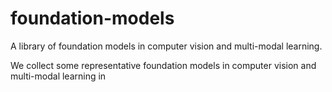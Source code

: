 # foundation-models
A library of foundation models in computer vision and multi-modal learning. 

We collect some representative foundation models in computer vision and multi-modal learning in 